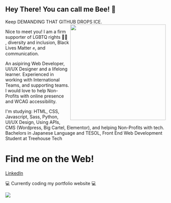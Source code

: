 ## Hey There! You can call me Bee! 🐝
Keep DEMANDING THAT GITHUB DROPS ICE. <img align="right" width="300" height="300" src="https://pbs.twimg.com/media/EIyNsRjWsAE8FYj.png">

Nice to meet you! I am a firm supporter of LGBTQ rights 🏳️‍🌈 , diversity and inclusion, Black Lives Matter ✊, and communication.

An asipiring Web Developer, UI/UX Designer and a lifelong learner. Experienced in working with International Teams, and supporting teams. I would love to help Non-Profits with online presence and WCAG accessibility.

I'm studying: HTML, CSS, Javascript, Sass, Python, UI/UX Design, Using APIs, CMS (Wordpress, Big Cartel, Elementor), and helping Non-Profits with tech. Bachelors in Japanese Language and TESOL, Front End Web Development Student at Treehouse Tech

# Find me on the Web!
[LinkedIn](https://www.linkedin.com/in/brittkcrouch/)

💻 Currently coding my portfolio website 💻 


<a href="http://referrals.trhou.se/constbeecoding" target="_blank"><img src="https://static.teamtreehouse.com/assets/content/referral-badge-td.png"/></a>

